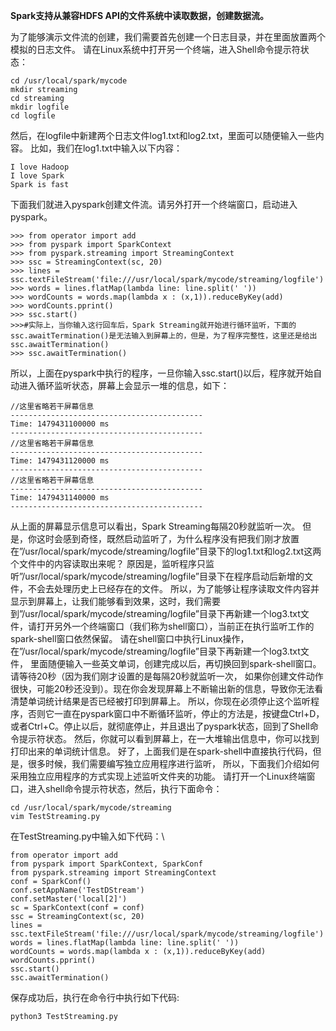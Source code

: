 __Spark支持从兼容HDFS API的文件系统中读取数据，创建数据流。__

为了能够演示文件流的创建，我们需要首先创建一个日志目录，并在里面放置两个模拟的日志文件。
请在Linux系统中打开另一个终端，进入Shell命令提示符状态：
```
cd /usr/local/spark/mycode
mkdir streaming
cd streaming
mkdir logfile
cd logfile
```
然后，在logfile中新建两个日志文件log1.txt和log2.txt，里面可以随便输入一些内容。
比如，我们在log1.txt中输入以下内容：
```
I love Hadoop
I love Spark
Spark is fast
```
下面我们就进入pyspark创建文件流。请另外打开一个终端窗口，启动进入pyspark。
```
>>> from operator import add
>>> from pyspark import SparkContext
>>> from pyspark.streaming import StreamingContext
>>> ssc = StreamingContext(sc, 20)
>>> lines = ssc.textFileStream('file:///usr/local/spark/mycode/streaming/logfile')
>>> words = lines.flatMap(lambda line: line.split(' '))
>>> wordCounts = words.map(lambda x : (x,1)).reduceByKey(add)
>>> wordCounts.pprint()
>>> ssc.start() 
>>>#实际上，当你输入这行回车后，Spark Streaming就开始进行循环监听，下面的ssc.awaitTermination()是无法输入到屏幕上的，但是，为了程序完整性，这里还是给出ssc.awaitTermination()
>>> ssc.awaitTermination()
```

所以，上面在pyspark中执行的程序，一旦你输入ssc.start()以后，程序就开始自动进入循环监听状态，屏幕上会显示一堆的信息，如下：
```
//这里省略若干屏幕信息
-------------------------------------------
Time: 1479431100000 ms
-------------------------------------------
//这里省略若干屏幕信息
-------------------------------------------
Time: 1479431120000 ms
-------------------------------------------
//这里省略若干屏幕信息
-------------------------------------------
Time: 1479431140000 ms
-------------------------------------------
```
从上面的屏幕显示信息可以看出，Spark Streaming每隔20秒就监听一次。
但是，你这时会感到奇怪，既然启动监听了，为什么程序没有把我们刚才放置在”/usr/local/spark/mycode/streaming/logfile”目录下的log1.txt和log2.txt这两个文件中的内容读取出来呢？
原因是，监听程序只监听”/usr/local/spark/mycode/streaming/logfile”目录下在程序启动后新增的文件，不会去处理历史上已经存在的文件。
所以，为了能够让程序读取文件内容并显示到屏幕上，让我们能够看到效果，这时，我们需要到”/usr/local/spark/mycode/streaming/logfile”目录下再新建一个log3.txt文件，请打开另外一个终端窗口（我们称为shell窗口），当前正在执行监听工作的spark-shell窗口依然保留。
请在shell窗口中执行Linux操作，在”/usr/local/spark/mycode/streaming/logfile”目录下再新建一个log3.txt文件，
里面随便输入一些英文单词，创建完成以后，再切换回到spark-shell窗口。请等待20秒（因为我们刚才设置的是每隔20秒就监听一次，
如果你创建文件动作很快，可能20秒还没到）。现在你会发现屏幕上不断输出新的信息，导致你无法看清楚单词统计结果是否已经被打印到屏幕上。
所以，你现在必须停止这个监听程序，否则它一直在pyspark窗口中不断循环监听，停止的方法是，按键盘Ctrl+D，或者Ctrl+C。停止以后，就彻底停止，并且退出了pyspark状态，回到了Shell命令提示符状态。
然后，你就可以看到屏幕上，在一大堆输出信息中，你可以找到打印出来的单词统计信息。
好了，上面我们是在spark-shell中直接执行代码，但是，很多时候，我们需要编写独立应用程序进行监听，
所以，下面我们介绍如何采用独立应用程序的方式实现上述监听文件夹的功能。
请打开一个Linux终端窗口，进入shell命令提示符状态，然后，执行下面命令：
```
cd /usr/local/spark/mycode/streaming
vim TestStreaming.py
```

在TestStreaming.py中输入如下代码：\
```
from operator import add
from pyspark import SparkContext, SparkConf
from pyspark.streaming import StreamingContext
conf = SparkConf()
conf.setAppName('TestDStream')
conf.setMaster('local[2]')
sc = SparkContext(conf = conf)
ssc = StreamingContext(sc, 20)
lines = ssc.textFileStream('file:///usr/local/spark/mycode/streaming/logfile')
words = lines.flatMap(lambda line: line.split(' '))
wordCounts = words.map(lambda x : (x,1)).reduceByKey(add)
wordCounts.pprint()
ssc.start()
ssc.awaitTermination()
```
保存成功后，执行在命令行中执行如下代码:
```
python3 TestStreaming.py
